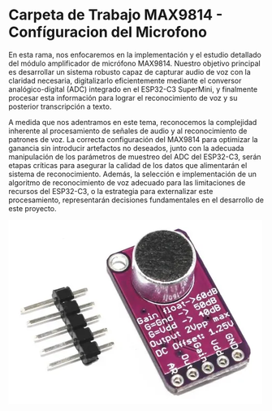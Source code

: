 # Carpeta de Trabajo MAX9814 - Confíguracion del Microfono 

En esta rama, nos enfocaremos en la implementación y el estudio detallado del módulo amplificador de micrófono MAX9814. Nuestro objetivo principal es desarrollar un sistema robusto capaz de capturar audio de voz con la claridad necesaria, digitalizarlo eficientemente mediante el conversor analógico-digital (ADC) integrado en el ESP32-C3 SuperMini, y finalmente procesar esta información para lograr el reconocimiento de voz y su posterior transcripción a texto.

A medida que nos adentramos en este tema, reconocemos la complejidad inherente al procesamiento de señales de audio y al reconocimiento de patrones de voz. La correcta configuración del MAX9814 para optimizar la ganancia sin introducir artefactos no deseados, junto con la adecuada manipulación de los parámetros de muestreo del ADC del ESP32-C3, serán etapas críticas para asegurar la calidad de los datos que alimentarán el sistema de reconocimiento. Además, la selección e implementación de un algoritmo de reconocimiento de voz adecuado para las limitaciones de recursos del ESP32-C3, o la estrategia para externalizar este procesamiento, representarán decisiones fundamentales en el desarrollo de este proyecto.

![](MAX9814.webp)
